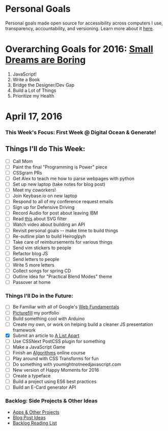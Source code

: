Personal Goals
==============

Personal goals made open source for accessibility across computers I use, transparency, accountability, and versioning. Learn more about it [here](http://una.im/personal-goals-guide).

# Overarching Goals for 2016: [Small Dreams are Boring](http://una.im/2015-review/)
1. JavaScript!
2. Write a Book
3. Bridge the Designer/Dev Gap
4. Build a Lot of Things
5. Prioritize my Health

# April 17, 2016

### This Week's Focus: First Week @ Digital Ocean & Generate!

## Things I'll do This Week:

- [ ] Call Mom
- [ ] Paint the final "Programming is Power" piece
- [ ] CSSgram PRs
- [ ] Get Alex to teach me how to parse webpages with python
- [ ] Set up new laptop (take notes for blog post)
- [ ] Meet my coworkers!
- [ ] Join Keybase.io on new laptop
- [ ] Respond to all of my conference request emails
- [ ] Sign up for Defensive Driving
- [ ] Record Audio for post about leaving IBM
- [ ] Read [this](http://commons.oreilly.com/wiki/index.php/SVG_Essentials/Filters#The_feComponentTransfer_Filter) about SVG filter
- [ ] Watch video about building an API
- [ ] Revisit personal goals -- make time to build things
- [ ] Re-outline plan to build Heiroglpyh
- [ ] Take care of reimbursements for various things
- [ ] Send vim stickers to people
- [ ] Refactor blog JS
- [ ] Send letters to people
- [ ] Write 5 more letters
- [ ] Collect songs for spring CD
- [ ] Outline idea for "Practical Blend Modes" theme
- [ ] Passover at home

### Things I'll Do in the Future:
- [ ] Be Familiar with all of Google's [Web Fundamentals](https://developers.google.com/web/fundamentals/)
- [ ] [Picturefill](http://scottjehl.github.io/picturefill/) my portfolio
- [ ] Build something cool with Arduino
- [ ] Create my own, or work on helping build a cleaner JS presentation framework
- [x] Submit an article to [A List Apart](http://alistapart.com/about/contribute)
- [ ] Use CSSNext PostCSS plugin for something
- [ ] Make a JavaScript Game
- [ ] Finish an [Algorithms]((http://livestream.com/accounts/4894689/events/4497664)) online course
- [ ] Play around with CSS Transforms for fun
- [ ] Do something with youmightnotneedjavascript.com
- [ ] New version of Happy Moments for 2016
- [ ] Create a typeface
- [ ] Build a project using ES6 best practices
- [ ] Build an E-Card generator API

### Backlog: Side Projects & Other Ideas
- [Apps & Other Projects](https://github.com/una/personal-goals/blob/master/ideas-and-misc/app-ideas.md)
- [Blog Post Ideas](https://github.com/una/personal-goals/blob/master/ideas-and-misc/blog-ideas.md)
- [Backlog Reading List](https://github.com/una/personal-goals/tree/master/content-list)

